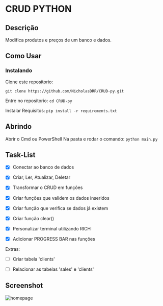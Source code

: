 # CRUD PYTHON

## Descrição

Modifica produtos e preços de um banco e dados.

## Como Usar

### Instalando
Clone este repositorio:

```git clone https://github.com/NicholasDRR/CRUD-py.git```

Entre no repositorio:
```cd CRUD-py```

Instalar Requisitos:
```pip install -r requirements.txt```

## Abrindo

Abrir o Cmd ou PowerShell Na pasta e rodar o comando: ```python main.py```

## Task-List


- [X] Conectar ao banco de dados
- [X] Criar, Ler, Atualizar, Deletar
- [X] Transformar o CRUD em funções
- [X] Criar funções que validem os dados inseridos
- [X] Criar função que verifica se dados já existem
- [X] Criar função clear()
- [X] Personalizar terminal utilizando RICH
- [X] Adicionar PROGRESS BAR nas funções




Extras:

- [ ] Criar tabela 'clients'
- [ ] Relacionar as tabelas 'sales' e 'clients'


## Screenshot

![homepage](./photos/home_page.png)
